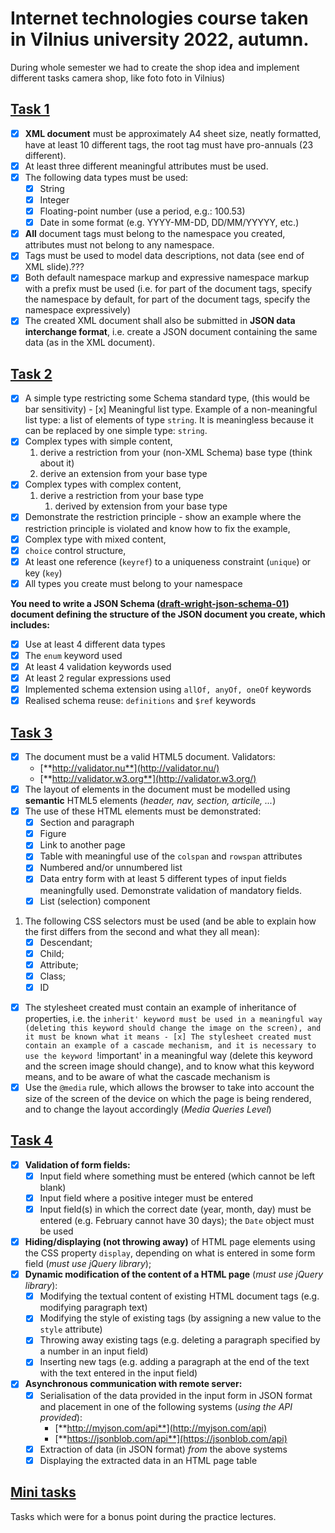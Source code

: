 # Internet technologies course taken in Vilnius university 2022, autumn.

During whole semester we had to create the shop idea and implement different tasks camera shop, like foto foto in Vilnius)
## [Task 1](/Task1/)
- [x] **XML document** must be approximately A4 sheet size, neatly formatted, have at least 10 different tags, the root tag must have pro-annuals (23 different).
- [x] At least three different meaningful attributes must be used.
- [x] The following data types must be used:
    - [x] String
    - [x] Integer
    - [x] Floating-point number (use a period, e.g.: 100.53)
    - [x] Date in some format (e.g. YYYY-MM-DD, DD/MM/YYYYY, etc.)
- [x] **All** document tags must belong to the namespace you created, attributes must not belong to any namespace.
- [x] Tags must be used to model data descriptions, not data (see end of XML slide).???
- [x] Both default namespace markup and expressive namespace markup with a prefix must be used (i.e. for part of the document tags, specify the namespace by default, for part of the document tags, specify the namespace expressively)
- [x] The created XML document shall also be submitted in **JSON data interchange format**, i.e. create a JSON document containing the same data (as in the XML document).
## [Task 2](/Task2/)
- [x] A simple type restricting some Schema standard type, (this would be bar sensitivity)     - [x] Meaningful list type. Example of a non-meaningful list type: a list of elements of type `string`. It is meaningless because it can be replaced by one simple type: `string`.
- [x] Complex types with simple content,
    1. derive a restriction from your (non-XML Schema) base type (think about it)
    2. derive an extension from your base type
- [x] Complex types with complex content,
    1. derive a restriction from your base type
        1. derived by extension from your base type
- [x] Demonstrate the restriction principle - show an example where the restriction principle is violated and know how to fix the example,
- [x] Complex type with mixed content,
- [x] `choice` control structure,
- [x] At least one reference (`keyref`) to a uniqueness constraint (`unique`) or key (`key`)
- [x] All types you create must belong  to your namespace

**You need to write a JSON Schema ([draft-wright-json-schema-01](https://tools.ietf.org/html/draft-wright-json-schema-01)) document defining the structure of the JSON document you create, which includes:**

- [x] Use at least 4 different data types
- [x] The `enum` keyword used
- [x] At least 4 validation keywords used
- [x] At least 2 regular expressions used
- [x] Implemented schema extension using `allOf, anyOf, oneOf` keywords
- [x] Realised schema reuse: `definitions` and `$ref` keywords
## [Task 3](/Task3/)
- [x] The document must be a valid HTML5 document. Validators:
    - [**http://validator.nu**](http://validator.nu/)
    - [**http://validator.w3.org**](http://validator.w3.org/)
- [x] The layout of elements in the document must be modelled using **semantic** HTML5 elements (*header, nav, section, articile, ...*)
- [x] The use of these HTML elements must be demonstrated:
    - [x] Section and paragraph
    - [x] Figure
    - [x] Link to another page
    - [x] Table with meaningful use of the `colspan` and `rowspan` attributes
    - [x] Numbered and/or unnumbered list
    - [x] Data entry form with at least 5 different types of input fields meaningfully used. Demonstrate validation of mandatory fields.
    - [x] List (selection) component
1. The following CSS selectors must be used (and be able to explain how the first differs from the second and what they all mean):
    - [x] Descendant;
    - [x] Child;
    - [x] Attribute;
    - [x] Class;
    - [x] ID
- [x] The stylesheet created must contain an example of inheritance of properties, i.e. the `inherit' keyword must be used in a meaningful way (deleting this keyword should change the image on the screen), and it must be known what it means - [x] The stylesheet created must contain an example of a cascade mechanism, and it is necessary to use the keyword `!important' in a meaningful way (delete this keyword and the screen image should change), and to know what this keyword means, and to be aware of what the cascade mechanism is
- [x] Use the `@media` rule, which allows the browser to take into account the size of the screen of the device on which the page is being rendered, and to change the layout accordingly (*Media Queries Level*)
## [Task 4](/Task4/)
- [x] **Validation of form fields:**
    - [x] Input field where something must be entered (which cannot be left blank)
    - [x] Input field where a positive integer must be entered
    - [x] Input field(s) in which the correct date (year, month, day) must be entered (e.g. February cannot have 30 days); the `Date` object must be used
- [x] **Hiding/displaying (not throwing away)** of HTML page elements using the CSS property `display`, depending on what is entered in some form field (*must use jQuery library*);
- [x] **Dynamic modification of the content of a HTML page** (*must use jQuery library*):
    - [x] Modifying the textual content of existing HTML document tags (e.g. modifying paragraph text)
    - [x] Modifying the style of existing tags (by assigning a new value to the `style` attribute)
    - [x] Throwing away existing tags (e.g. deleting a paragraph specified by a number in an input field)
    - [x] Inserting new tags (e.g. adding a paragraph at the end of the text with the text entered in the input field)
- [x] **Asynchronous communication with remote server:**
    - [x] Serialisation of the data provided in the input form in JSON format and placement in one of the following systems (*using the API provided*):
        - [**http://myjson.com/api**](http://myjson.com/api)
        - [**https://jsonblob.com/api**](https://jsonblob.com/api)
    - [x] Extraction of data (in JSON format) *from* the above systems
    - [x] Displaying the extracted data in an HTML page table
## [Mini tasks](/MiniTasks/)

Tasks which were for a bonus point during the practice lectures.
